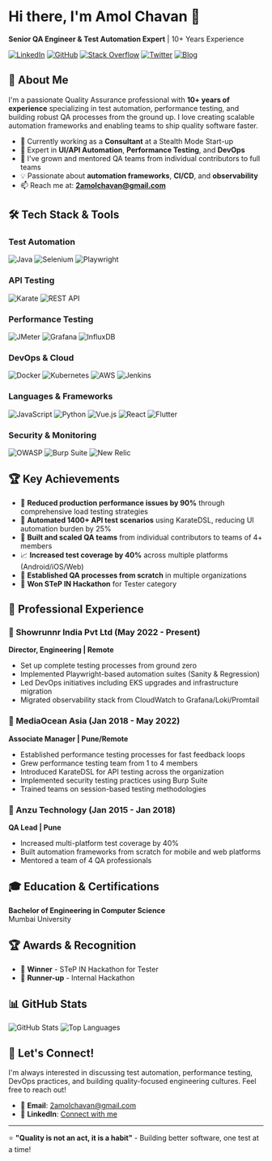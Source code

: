 # Hi there, I'm Amol Chavan 👋

**Senior QA Engineer & Test Automation Expert** | 10+ Years Experience

[![LinkedIn](https://img.shields.io/badge/LinkedIn-0077B5?style=for-the-badge&logo=linkedin&logoColor=white)](https://www.linkedin.com/in/4m01/)
[![GitHub](https://img.shields.io/badge/GitHub-100000?style=for-the-badge&logo=github&logoColor=white)](https://github.com/4m01/)
[![Stack Overflow](https://img.shields.io/badge/Stack_Overflow-FE7A16?style=for-the-badge&logo=stack-overflow&logoColor=white)](https://stackoverflow.com/users/1115090/amol-chavan?tab=profile)
[![Twitter](https://img.shields.io/badge/Twitter-1DA1F2?style=for-the-badge&logo=twitter&logoColor=white)](https://twitter.com/AmolChavan_)
[![Blog](https://img.shields.io/badge/Blog-FF5722?style=for-the-badge&logo=blogger&logoColor=white)](https://amolchavan.xyz)

## 🚀 About Me

I'm a passionate Quality Assurance professional with **10+ years of experience** specializing in test automation, performance testing, and building robust QA processes from the ground up. I love creating scalable automation frameworks and enabling teams to ship quality software faster.

- 🔭 Currently working as a **Consultant** at a Stealth Mode Start-up
- 🌱 Expert in **UI/API Automation**, **Performance Testing**, and **DevOps**
- 👯 I've grown and mentored QA teams from individual contributors to full teams
- 💡 Passionate about **automation frameworks**, **CI/CD**, and **observability**
- 📫 Reach me at: **2amolchavan@gmail.com**

## 🛠️ Tech Stack & Tools

### Test Automation
![Java](https://img.shields.io/badge/Java-ED8B00?style=for-the-badge&logo=java&logoColor=white)
![Selenium](https://img.shields.io/badge/Selenium-43B02A?style=for-the-badge&logo=selenium&logoColor=white)
![Playwright](https://img.shields.io/badge/Playwright-45ba4b?style=for-the-badge&logo=playwright&logoColor=white)

### API Testing
![Karate](https://img.shields.io/badge/Karate_DSL-FF6B35?style=for-the-badge)
![REST API](https://img.shields.io/badge/REST_API-02569B?style=for-the-badge)

### Performance Testing
![JMeter](https://img.shields.io/badge/Apache_JMeter-D22128?style=for-the-badge&logo=apache&logoColor=white)
![Grafana](https://img.shields.io/badge/Grafana-F46800?style=for-the-badge&logo=grafana&logoColor=white)
![InfluxDB](https://img.shields.io/badge/InfluxDB-22ADF6?style=for-the-badge&logo=influxdb&logoColor=white)

### DevOps & Cloud
![Docker](https://img.shields.io/badge/Docker-2496ED?style=for-the-badge&logo=docker&logoColor=white)
![Kubernetes](https://img.shields.io/badge/Kubernetes-326CE5?style=for-the-badge&logo=kubernetes&logoColor=white)
![AWS](https://img.shields.io/badge/AWS-232F3E?style=for-the-badge&logo=amazon-aws&logoColor=white)
![Jenkins](https://img.shields.io/badge/Jenkins-D24939?style=for-the-badge&logo=jenkins&logoColor=white)

### Languages & Frameworks
![JavaScript](https://img.shields.io/badge/JavaScript-F7DF1E?style=for-the-badge&logo=javascript&logoColor=black)
![Python](https://img.shields.io/badge/Python-3776AB?style=for-the-badge&logo=python&logoColor=white)
![Vue.js](https://img.shields.io/badge/Vue.js-35495E?style=for-the-badge&logo=vue.js&logoColor=4FC08D)
![React](https://img.shields.io/badge/React-20232A?style=for-the-badge&logo=react&logoColor=61DAFB)
![Flutter](https://img.shields.io/badge/Flutter-02569B?style=for-the-badge&logo=flutter&logoColor=white)

### Security & Monitoring
![OWASP](https://img.shields.io/badge/OWASP-000000?style=for-the-badge&logo=owasp&logoColor=white)
![Burp Suite](https://img.shields.io/badge/Burp_Suite-FF6633?style=for-the-badge)
![New Relic](https://img.shields.io/badge/New_Relic-008C99?style=for-the-badge&logo=new-relic&logoColor=white)

## 🏆 Key Achievements

- 🎯 **Reduced production performance issues by 90%** through comprehensive load testing strategies
- 🚀 **Automated 1400+ API test scenarios** using KarateDSL, reducing UI automation burden by 25%
- 👥 **Built and scaled QA teams** from individual contributors to teams of 4+ members
- 📈 **Increased test coverage by 40%** across multiple platforms (Android/iOS/Web)
- 🔧 **Established QA processes from scratch** in multiple organizations
- 🏅 **Won STeP IN Hackathon** for Tester category

## 💼 Professional Experience

### 🚀 Showrunnr India Pvt Ltd (May 2022 - Present)
**Director, Engineering | Remote**
- Set up complete testing processes from ground zero
- Implemented Playwright-based automation suites (Sanity & Regression)
- Led DevOps initiatives including EKS upgrades and infrastructure migration
- Migrated observability stack from CloudWatch to Grafana/Loki/Promtail

### 🌊 MediaOcean Asia (Jan 2018 - May 2022)
**Associate Manager | Pune/Remote**
- Established performance testing processes for fast feedback loops
- Grew performance testing team from 1 to 4 members
- Introduced KarateDSL for API testing across the organization
- Implemented security testing practices using Burp Suite
- Trained teams on session-based testing methodologies

### 📱 Anzu Technology (Jan 2015 - Jan 2018)
**QA Lead | Pune**
- Increased multi-platform test coverage by 40%
- Built automation frameworks from scratch for mobile and web platforms
- Mentored a team of 4 QA professionals

## 🎓 Education & Certifications

**Bachelor of Engineering in Computer Science**  
Mumbai University

## 🏆 Awards & Recognition

- 🥇 **Winner** - STeP IN Hackathon for Tester
- 🥈 **Runner-up** - Internal Hackathon

## 📊 GitHub Stats

![GitHub Stats](https://github-readme-stats.vercel.app/api?username=yourusername&show_icons=true&theme=radical)
![Top Languages](https://github-readme-stats.vercel.app/api/top-langs/?username=yourusername&layout=compact&theme=radical)

## 🤝 Let's Connect!

I'm always interested in discussing test automation, performance testing, DevOps practices, and building quality-focused engineering cultures. Feel free to reach out!

- 📧 **Email**: 2amolchavan@gmail.com
- 💼 **LinkedIn**: [Connect with me](https://www.linkedin.com/in/4m01/)

---

⭐ **"Quality is not an act, it is a habit"** - Building better software, one test at a time!

